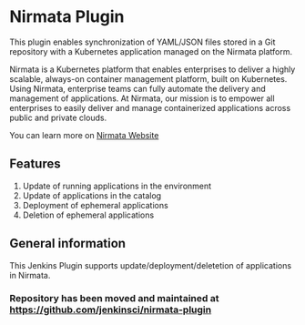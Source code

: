 # Nirmata Plugin
This plugin enables synchronization of YAML/JSON files stored in a Git repository with a Kubernetes application managed on the Nirmata platform.

Nirmata is a Kubernetes platform that enables enterprises to deliver a highly scalable, always-on container management platform, built on Kubernetes. Using Nirmata, enterprise teams can fully automate the delivery and management of applications. At Nirmata, our mission is to empower all enterprises to easily deliver and manage containerized applications across public and private clouds.

You can learn more on [Nirmata Website](https://www.nirmata.com/)

## Features
1. Update of running applications in the environment
2. Update of applications in the catalog
3. Deployment of ephemeral applications
4. Deletion of ephemeral applications

## General information
This Jenkins Plugin supports update/deployment/deletetion of applications in Nirmata.

### Repository has been moved and maintained at https://github.com/jenkinsci/nirmata-plugin
